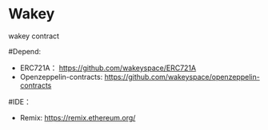 # Wakey 
wakey contract 

#Depend:
* ERC721A： https://github.com/wakeyspace/ERC721A
* Openzeppelin-contracts: https://github.com/wakeyspace/openzeppelin-contracts

#IDE：
* Remix: https://remix.ethereum.org/


